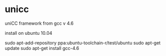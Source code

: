 unicc
====

uniCC framework
from gcc v 4.6

install on ubuntu 10.04

sudo apt-add-repository ppa:ubuntu-toolchain-r/test/ubuntu
sudo apt-get update
sudo apt-get install gcc-4.6
